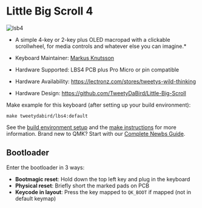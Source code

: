 # Little Big Scroll 4

![lsb4](https://i.imgur.com/MMGSDz2h.jpeg)

* A simple 4-key or 2-key plus OLED macropad with a clickable scrollwheel, for media controls and whatever else you can imagine.*

* Keyboard Maintainer: [Markus Knutsson](https://github.com/TweetyDaBird/)
* Hardware Supported: LBS4 PCB plus Pro Micro or pin compatible
* Hardware Availability: https://lectronz.com/stores/tweetys-wild-thinking
* Hardware Design: https://github.com/TweetyDaBird/Little-Big-Scroll


Make example for this keyboard (after setting up your build environment):

    make tweetydabird/lbs4:default

See the [build environment setup](https://docs.qmk.fm/#/getting_started_build_tools) and the [make instructions](https://docs.qmk.fm/#/getting_started_make_guide) for more information. 
Brand new to QMK? Start with our [Complete Newbs Guide](https://docs.qmk.fm/#/newbs).

## Bootloader

Enter the bootloader in 3 ways:

* **Bootmagic reset**: Hold down the top left key and plug in the keyboard
* **Physical reset**: Briefly short the marked pads on PCB
* **Keycode in layout**: Press the key mapped to `QK_BOOT` if mapped (not in default keymap)